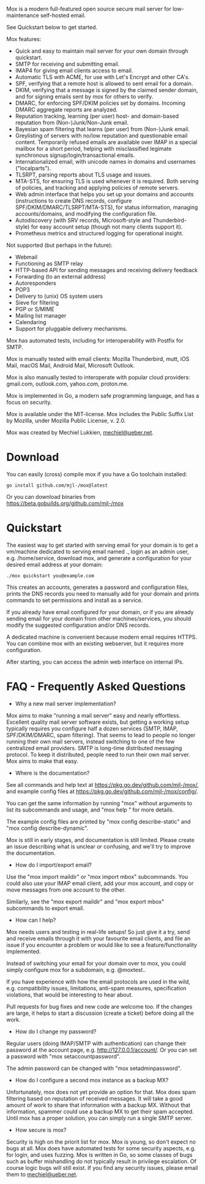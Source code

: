 Mox is a modern full-featured open source secure mail server for low-maintenance self-hosted email.

See Quickstart below to get started.

Mox features:

- Quick and easy to maintain mail server for your own domain through quickstart.
- SMTP for receiving and submitting email.
- IMAP4 for giving email clients access to email.
- Automatic TLS with ACME, for use with Let's Encrypt and other CA's.
- SPF, verifying that a remote host is allowed to sent email for a domain.
- DKIM, verifying that a message is signed by the claimed sender domain,
  and for signing emails sent by mox for others to verify.
- DMARC, for enforcing SPF/DKIM policies set by domains. Incoming DMARC
  aggregate reports are analyzed.
- Reputation tracking, learning (per user) host- and domain-based reputation from
  (Non-)Junk/Non-Junk email.
- Bayesian spam filtering that learns (per user) from (Non-)Junk email.
- Greylisting of servers with no/low reputation and questionable email content.
  Temporarily refused emails are available over IMAP in a special mailbox for a
  short period, helping with misclassified legimate synchronous
  signup/login/transactional emails.
- Internationalized email, with unicode names in domains and usernames
  ("localparts").
- TLSRPT, parsing reports about TLS usage and issues.
- MTA-STS, for ensuring TLS is used whenever it is required. Both serving of
  policies, and tracking and applying policies of remote servers.
- Web admin interface that helps you set up your domains and accounts
  (instructions to create DNS records, configure
  SPF/DKIM/DMARC/TLSRPT/MTA-STS), for status information, managing
  accounts/domains, and modifying the configuration file.
- Autodiscovery (with SRV records, Microsoft-style and Thunderbird-style) for
  easy account setup (though not many clients support it).
- Prometheus metrics and structured logging for operational insight.

Not supported (but perhaps in the future):

- Webmail
- Functioning as SMTP relay
- HTTP-based API for sending messages and receiving delivery feedback
- Forwarding (to an external address)
- Autoresponders
- POP3
- Delivery to (unix) OS system users
- Sieve for filtering
- PGP or S/MIME
- Mailing list manager
- Calendaring
- Support for pluggable delivery mechanisms.

Mox has automated tests, including for interoperability with Postfix for SMTP.

Mox is manually tested with email clients: Mozilla Thunderbird, mutt, iOS Mail,
macOS Mail, Android Mail, Microsoft Outlook.

Mox is also manually tested to interoperate with popular cloud providers:
gmail.com, outlook.com, yahoo.com, proton.me.

Mox is implemented in Go, a modern safe programming language, and has a focus on
security.

Mox is available under the MIT-license.
Mox includes the Public Suffix List by Mozilla, under Mozilla Public License, v. 2.0.

Mox was created by Mechiel Lukkien, mechiel@ueber.net.


# Download

You can easily (cross) compile mox if you have a Go toolchain installed:

	go install github.com/mjl-/mox@latest

Or you can download binaries from https://beta.gobuilds.org/github.com/mjl-/mox


# Quickstart

The easiest way to get started with serving email for your domain is to get a
vm/machine dedicated to serving email named <host>.<domain>, login as an admin
user, e.g. /home/service, download mox, and generate a configuration for your
desired email address at your domain:

	./mox quickstart you@example.com

This creates an accounts, generates a password and configuration files, prints
the DNS records you need to manually add for your domain and prints commands to
set permissions and install as a service.

If you already have email configured for your domain, or if you are already
sending email for your domain from other machines/services, you should modify
the suggested configuration and/or DNS records.

A dedicated machine is convenient because modern email requires HTTPS.  You can
combine mox with an existing webserver, but it requires more configuration.

After starting, you can access the admin web interface on internal IPs.


# FAQ - Frequently Asked Questions

- Why a new mail server implementation?

Mox aims to make "running a mail server" easy and nearly effortless. Excellent
quality mail server software exists, but getting a working setup typically
requires you configure half a dozen services (SMTP, IMAP, SPF/DKIM/DMARC, spam
filtering). That seems to lead to people no longer running their own mail
servers, instead switching to one of the few centralized email providers. SMTP
is long-time distributed messaging protocol. To keep it distributed, people
need to run their own mail server. Mox aims to make that easy.

- Where is the documentation?

See all commands and help text at https://pkg.go.dev/github.com/mjl-/mox/, and
example config files at https://pkg.go.dev/github.com/mjl-/mox/config/.

You can get the same information by running "mox" without arguments to list its
subcommands and usage, and "mox help <subcommand>" for more details.

The example config files are printed by "mox config describe-static" and "mox
config describe-dynamic".

Mox is still in early stages, and documentation is still limited. Please create
an issue describing what is unclear or confusing, and we'll try to improve the
documentation.

- How do I import/export email?

Use the "mox import maildir" or "mox import mbox" subcommands. You could also
use your IMAP email client, add your mox account, and copy or move messages
from one account to the other.

Similarly, see the "mox export maildir" and "mox export mbox" subcommands to
export email.

- How can I help?

Mox needs users and testing in real-life setups! So just give it a try, send
and receive emails through it with your favourite email clients, and file an
issue if you encounter a problem or would like to see a feature/functionality
implemented.

Instead of switching your email for your domain over to mox, you could simply
configure mox for a subdomain, e.g. <you>@moxtest.<yourdomain>.

If you have experience with how the email protocols are used in the wild, e.g.
compatibility issues, limitations, anti-spam measures, specification
violations, that would be interesting to hear about.

Pull requests for bug fixes and new code are welcome too. If the changes are
large, it helps to start a discussion (create a ticket) before doing all the
work.

- How do I change my password?

Regular users (doing IMAP/SMTP with authentication) can change their password
at the account page, e.g. http://127.0.0.1/account/. Or you can set a password
with "mox setaccountpassword".

The admin password can be changed with "mox setadminpassword".

- How do I configure a second mox instance as a backup MX?

Unfortunately, mox does not yet provide an option for that. Mox does spam
filtering based on reputation of received messages. It will take a good amount
of work to share that information with a backup MX. Without that information,
spammer could use a backup MX to get their spam accepted. Until mox has a
proper solution, you can simply run a single SMTP server.

- How secure is mox?

Security is high on the priorit list for mox. Mox is young, so don't expect no
bugs at all. Mox does have automated tests for some security aspects, e.g. for
login, and uses fuzzing. Mox is written in Go, so some classes of bugs such as
buffer mishandling do not typically result in privilege escalation.  Of course
logic bugs will still exist. If you find any security issues, please email them
to mechiel@ueber.net.
